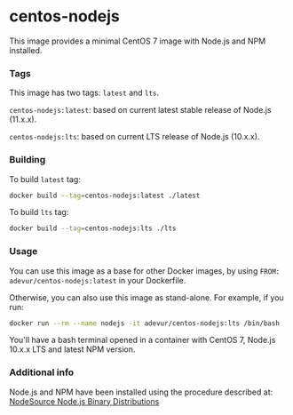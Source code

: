 # centos-nodejs
This image provides a minimal CentOS 7 image with Node.js and NPM installed.

### Tags
This image has two tags: `latest` and `lts`.

`centos-nodejs:latest`: based on current latest stable release of Node.js (11.x.x).

`centos-nodejs:lts`: based on current LTS release of Node.js (10.x.x).

### Building
To build `latest` tag:
```sh
docker build --tag=centos-nodejs:latest ./latest
```
To build `lts` tag:
```sh
docker build --tag=centos-nodejs:lts ./lts
```

### Usage
You can use this image as a base for other Docker images, by using `FROM: adevur/centos-nodejs:latest` in your Dockerfile.

Otherwise, you can also use this image as stand-alone. For example, if you run:
```sh
docker run --rm --name nodejs -it adevur/centos-nodejs:lts /bin/bash
```
You'll have a bash terminal opened in a container with CentOS 7, Node.js 10.x.x LTS and latest NPM version.

### Additional info
Node.js and NPM have been installed using the procedure described at: [NodeSource Node.js Binary Distributions](https://github.com/nodesource/distributions#rpm)
